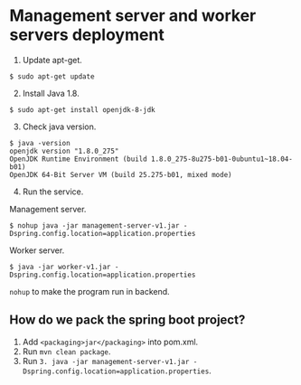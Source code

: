 # Management server and worker servers deployment
1. Update apt-get.
``` 
$ sudo apt-get update
```
2. Install Java 1.8.
```
$ sudo apt-get install openjdk-8-jdk
```
3. Check java version.
```
$ java -version
openjdk version "1.8.0_275"
OpenJDK Runtime Environment (build 1.8.0_275-8u275-b01-0ubuntu1~18.04-b01)
OpenJDK 64-Bit Server VM (build 25.275-b01, mixed mode)
```
4. Run the service.

Management server.
```
$ nohup java -jar management-server-v1.jar -Dspring.config.location=application.properties
```

Worker server.
```
$ java -jar worker-v1.jar -Dspring.config.location=application.properties
```

`nohup` to make the program run in backend.

## How do we pack the spring boot project?

1. Add `<packaging>jar</packaging>` into pom.xml.
2. Run `mvn clean package`.
3. Run `3. java -jar management-server-v1.jar -Dspring.config.location=application.properties`.



